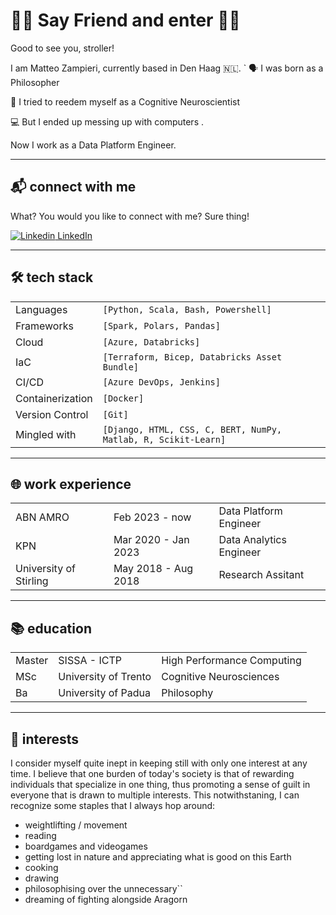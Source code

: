 # 🧙‍♂️ Say Friend and enter 🧙‍♂️
Good to see you, stroller!

I am Matteo Zampieri, currently based in Den Haag 🇳🇱.
`
🗣️ I was born as a Philosopher 

🧠 I tried to reedem myself as a Cognitive Neuroscientist 

💻 But I ended up messing up with computers  . 

Now I work as a Data Platform Engineer.

---
## 📬 connect with me
What? You would you like to connect with me? Sure thing!

[![Linkedin](https://i.stack.imgur.com/gVE0j.png) LinkedIn](https://www.linkedin.com/in/mattzampieri/)


<!-- Would you prefer to have a quick chat? Book a slot below 📅 -->

---
## 🛠️ tech stack

| | |
|:---| :--- |
|Languages | `[Python, Scala, Bash, Powershell]` |
|Frameworks | `[Spark, Polars, Pandas]` |
|Cloud | `[Azure, Databricks]` |
|IaC | `[Terraform, Bicep, Databricks Asset Bundle]` |
|CI/CD | `[Azure DevOps, Jenkins]` |
|Containerization | `[Docker]` |
|Version Control | `[Git]` |
|Mingled with | `[Django, HTML, CSS, C, BERT, NumPy, Matlab, R, Scikit-Learn]` |

---
## 🌐 work experience
|  |  |  |
|:--------|:-----|:--------------------------|
| ABN AMRO| Feb 2023 - now | Data Platform Engineer|
| KPN | Mar 2020 - Jan 2023 | Data Analytics Engineer|
| University of Stirling | May 2018 - Aug 2018 | Research Assitant |

---
## 📚 education
|  | |  |
|:-----|:-----------|:-------|
| Master | SISSA - ICTP | High Performance Computing | 
| MSc | University of Trento | Cognitive Neurosciences |
| Ba | University of Padua | Philosophy |


---
## 🎲 interests
I consider myself quite inept in keeping still with only one interest at any time. I believe that one burden of today's society is that of rewarding individuals that specialize in one thing, thus promoting a sense of guilt in everyone that is drawn to multiple interests. This notwithstaning, I can recognize some staples that I always hop around:
- weightlifting / movement
- reading 
- boardgames and videogames
- getting lost in nature and appreciating what is good on this Earth
- cooking
- drawing
- philosophising over the unnecessary``
- dreaming of fighting alongside Aragorn

<!--
**zampierimatteo91/zampierimatteo91** is a ✨ _special_ ✨ repository because its `README.md` (this file) appears on your GitHub profile.

Here are some ideas to get you started:

- 🔭 I’m currently working on ...
- 🌱 I’m currently learning ...
- 👯 I’m looking to collaborate on ...
- 🤔 I’m looking for help with ...
- 💬 Ask me about ...
- 📫 How to reach me: ...
- 😄 Pronouns: ...
- ⚡ Fun fact: ...
-->
